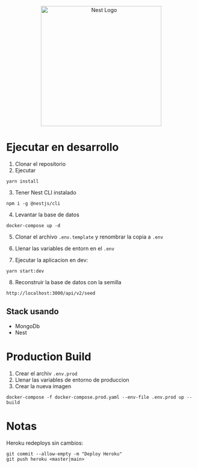 <p align="center">
  <a href="http://nestjs.com/" target="blank"><img src="https://nestjs.com/img/logo_text.svg" width="320" alt="Nest Logo" /></a>
</p>

# Ejecutar en desarrollo

1. Clonar el repositorio
2. Ejecutar
```
yarn install
```

3. Tener Nest CLI instalado
```
npm i -g @nestjs/cli
```

4. Levantar la base de datos
```
docker-compose up -d
```

5. Clonar el archivo ```.env.template``` y renombrar la copia a ```.env```

6. Llenar las variables  de entorn en el ```.env```

7. Ejecutar la aplicacion en dev:
```
yarn start:dev
```

8. Reconstruir la base de datos con la semilla
```
http://localhost:3000/api/v2/seed
```


## Stack usando
* MongoDb
* Nest

# Production Build
1. Crear el archiv ```.env.prod```
2. Llenar las variables de entorno de produccion
3. Crear la nueva imagen
```
docker-compose -f docker-compose.prod.yaml --env-file .env.prod up --build
```

# Notas
Heroku redeploys sin cambios:
```
git commit --allow-empty -m "Deploy Heroku"
git push heroku <master|main>
```